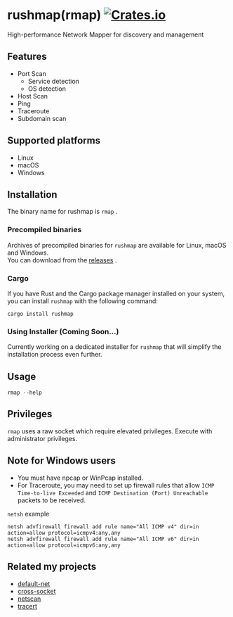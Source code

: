 [crates-badge]: https://img.shields.io/crates/v/rushmap.svg
[crates-url]: https://crates.io/crates/rushmap

# rushmap(rmap) [![Crates.io][crates-badge]][crates-url]
High-performance Network Mapper for discovery and management

## Features
- Port Scan
    - Service detection
    - OS detection
- Host Scan
- Ping
- Traceroute
- Subdomain scan

## Supported platforms
- Linux
- macOS
- Windows

## Installation
The binary name for rushmap is `rmap` .

### Precompiled binaries
Archives of precompiled binaries for `rushmap` are available for Linux, macOS and Windows.  
You can download from the [releases](https://github.com/shellrow/rushmap/releases) .

### Cargo
If you have Rust and the Cargo package manager installed on your system, you can install `rushmap` with the following command:
```
cargo install rushmap
```

### Using Installer (Coming Soon...)
Currently working on a dedicated installer for `rushmap` that will simplify the installation process even further.

## Usage
```
rmap --help
```

## Privileges
`rmap` uses a raw socket which require elevated privileges.  Execute with administrator privileges.

## Note for Windows users
- You must have npcap or WinPcap installed.
- For Traceroute, you may need to set up firewall rules that allow `ICMP Time-to-live Exceeded` and `ICMP Destination (Port) Unreachable` packets to be received.

`netsh` example 
```
netsh advfirewall firewall add rule name="All ICMP v4" dir=in action=allow protocol=icmpv4:any,any
netsh advfirewall firewall add rule name="All ICMP v6" dir=in action=allow protocol=icmpv6:any,any
```

## Related my projects
- [default-net](https://github.com/shellrow/default-net)
- [cross-socket](https://github.com/shellrow/cross-socket)
- [netscan](https://github.com/shellrow/netscan)
- [tracert](https://github.com/shellrow/tracert)
